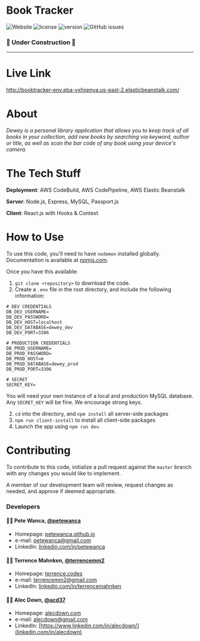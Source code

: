 # Book Tracker

![Website](https://img.shields.io/website?label=AWS%20Deployment&logo=amazon-aws&style=for-the-badge&url=http%3A%2F%2Fbooktracker-env.eba-vxhiqmya.us-east-2.elasticbeanstalk.com%2F)
![license](https://img.shields.io/badge/license-MIT-green?style=for-the-badge)
![version](https://img.shields.io/badge/version-v0.0.1.alpha-blue?style=for-the-badge)
![GitHub issues](https://img.shields.io/github/issues/acd37/dewey?label=issues&logo=github&style=for-the-badge)

### 🚧 Under Construction 🚧

<hr />

# Live Link

http://booktracker-env.eba-vxhiqmya.us-east-2.elasticbeanstalk.com/

# About

_Dewey is a personal library application that allows you to keep track of all books in your collection, add new books by searching via keyword, author or title, as well as scan the bar code of any book using your device's camera._

# The Tech Stuff

**Deployment**: AWS CodeBuild, AWS CodePipeline, AWS Elastic Beanstalk

**Server**: Node.js, Express, MySQL, Passport.js

**Client**: React.js with Hooks & Context

# How to Use

To use this code, you'll need to have `nodemon` installed globally. Documentation is available at [npmjs.com](https://www.npmjs.com/package/nodemon).

Once you have this available:

1. `git clone <repository>` to download the code.
2. Create a `.env` file in the root directory, and include the following information:

```
# DEV CREDENTIALS
DB_DEV_USERNAME=
DB_DEV_PASSWORD=
DB_DEV_HOST=localhost
DB_DEV_DATABASE=dewey_dev
DB_DEV_PORT=3306

# PRODUCTION CREDENTIALS
DB_PROD_USERNAME=
DB_PROD_PASSWORD=
DB_PROD_HOST=m
DB_PROD_DATABASE=dewey_prod
DB_PROD_PORT=3306

# SECRET
SECRET_KEY=
```

You will need your own instance of a local and production MySQL database. Any `SECRET_KEY` will be fine. We encourage strong keys.

2. `cd` into the directory, and `npm install` all server-side packages
3. `npm run client-install` to install all client-side packages
4. Launch the app using `npm run dev`.

# Contributing

To contribute to this code, initialize a pull request against the `master` branch with any changes you would like to implement.

A member of our development team will review, request changes as needed, and approve if deemed appropriate.

### Developers

#### 👨‍💻 Pete Wanca, [@petewanca](https://github.com/petewanca)

-   Homepage: [petewanca.github.io](https://petewanca.github.io/)
-   e-mail: petewanca@gmail.com
-   LinkedIn: [linkedin.com/in/petewanca](https://www.linkedin.com/in/petewanca/)

#### 👨‍💻 Terrence Mahnken, [@terrencemm2](https://github.com/TerrenceMM2)

-   Homepage: [terrence.codes](https://terrence.codes)
-   e-mail: terrencemm2@gmail.com
-   LinkedIn: [linkedin.com/in/terrencemahnken](https://www.linkedin.com/in/terrencemahnken/)

#### 👨‍💻 Alec Down, [@acd37](https://github.com/acd37)

-   Homepage: [alecdown.com](https://alecdown.com)
-   e-mail: alecdown@gmail.com
-   LinkedIn: [https://www.linkedin.com/in/alecdown/](linkedin.com/in/alecdown)
